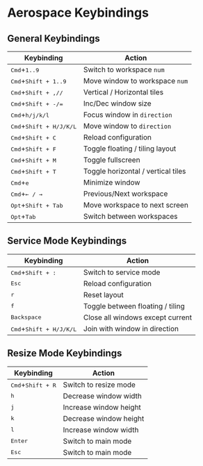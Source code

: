# Aerospace Keybindings

## General Keybindings

| Keybinding                                  | Action                             |
| ------------------------------------------- | ---------------------------------- |
| <kbd>Cmd</kbd>+<kbd>1..9</kbd>              | Switch to workspace `num`          |
| <kbd>Cmd</kbd>+<kbd>Shift + 1..9</kbd>      | Move window to workspace `num`     |
| <kbd>Cmd</kbd>+<kbd>Shift + ,//</kbd>       | Vertical / Horizontal tiles        |
| <kbd>Cmd</kbd>+<kbd>Shift + -/=</kbd>       | Inc/Dec window size                |
| <kbd>Cmd</kbd>+<kbd>h/j/k/l</kbd>           | Focus window in `direction`        |
| <kbd>Cmd</kbd>+<kbd>Shift + H/J/K/L</kbd>   | Move window to `direction`         |
| <kbd>Cmd</kbd>+<kbd>Shift + C</kbd>         | Reload configuration               |
| <kbd>Cmd</kbd>+<kbd>Shift + F</kbd>         | Toggle floating / tiling layout    |
| <kbd>Cmd</kbd>+<kbd>Shift + M</kbd>         | Toggle fullscreen                  |
| <kbd>Cmd</kbd>+<kbd>Shift + T</kbd>         | Toggle horizontal / vertical tiles |
| <kbd>Cmd</kbd>+<kbd>e</kbd>                 | Minimize window                    |
| <kbd>Cmd</kbd>+<kbd>&#8592; / &#8594;</kbd> | Previous/Next workspace            |
| <kbd>Opt</kbd>+<kbd>Shift + Tab</kbd>       | Move workspace to next screen      |
| <kbd>Opt</kbd>+<kbd>Tab</kbd>               | Switch between workspaces          |

## Service Mode Keybindings

| Keybinding                                | Action                           |
| ----------------------------------------- | -------------------------------- |
| <kbd>Cmd</kbd>+<kbd>Shift + :</kbd>       | Switch to service mode           |
| <kbd>Esc</kbd>                            | Reload configuration             |
| <kbd>r</kbd>                              | Reset layout                     |
| <kbd>f</kbd>                              | Toggle between floating / tiling |
| <kbd>Backspace</kbd>                      | Close all windows except current |
| <kbd>Cmd</kbd>+<kbd>Shift + H/J/K/L</kbd> | Join with window in direction    |

## Resize Mode Keybindings

| Keybinding                          | Action                 |
| ----------------------------------- | ---------------------- |
| <kbd>Cmd</kbd>+<kbd>Shift + R</kbd> | Switch to resize mode  |
| <kbd>h</kbd>                        | Decrease window width  |
| <kbd>j</kbd>                        | Increase window height |
| <kbd>k</kbd>                        | Decrease window height |
| <kbd>l</kbd>                        | Increase window width  |
| <kbd>Enter</kbd>                    | Switch to main mode    |
| <kbd>Esc</kbd>                      | Switch to main mode    |
